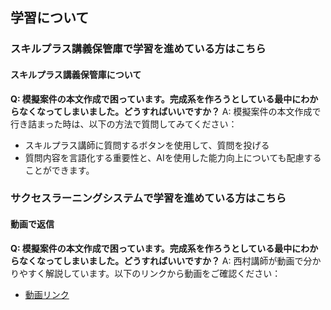 ## 学習について
### スキルプラス講義保管庫で学習を進めている方はこちら

#### スキルプラス講義保管庫について

**Q: 模擬案件の本文作成で困っています。完成系を作ろうとしている最中にわからなくなってしまいました。どうすればいいですか？**
A: 模擬案件の本文作成で行き詰まった時は、以下の方法で質問してみてください：
- スキルプラス講師に質問するボタンを使用して、質問を投げる
- 質問内容を言語化する重要性と、AIを使用した能力向上についても配慮することができます。

### サクセスラーニングシステムで学習を進めている方はこちら

#### 動画で返信

**Q: 模擬案件の本文作成で困っています。完成系を作ろうとしている最中にわからなくなってしまいました。どうすればいいですか？**
A: 西村講師が動画で分かりやすく解説しています。以下のリンクから動画をご確認ください：
- [動画リンク](PCで見たフレックスメッセージ)
